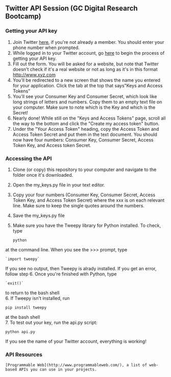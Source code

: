 ## Twitter API Session (GC Digital Research Bootcamp)

### Getting your API key

1. Join Twitter [here](https://twitter.com/signup?lang=en), if you're not already a member. You should enter your phone number when prompted. 
2. While logged in to your Twitter account, go [here](https://dev.twitter.com/apps/new) to begin the process of getting your API key.
3. Fill out the form. You will be asked for a website, but note that Twitter doesn't check if it's a real website or not as long as it's in this format http://www.xyz.com
4. You'll be redirected to a new screen that shows the name you entered for your application. Click the tab at the top that says"Keys and Access Tokens"
5. You'll see your Consumer Key and Consumer Secret, which look like long strings of letters and numbers. Copy them to an empty text file on your computer. Make sure to note which is the Key and which is the Secret!
6. Nearly done! While still on the "Keys and Access Tokens" page, scroll all the way to the bottom and click the "Create my access token" button.
7. Under the "Your Access Token" heading, copy the Access Token and Access Token Secret and put them in the text document. You should now  have four numbers: Consumer Key, Consumer Secret, Access Token Key, and Access token Secret.

### Accessing the API

1. Clone (or copy) this repository to your computer and navigate to the folder once it's downloaded.  
2. Open the my_keys.py file in your text editor.  
3. Copy your four numbers (Consumer Key, Consumer Secret, Access Token Key, and Access Token Secret) where the xxx is on each relevant line. Make sure to keep the single quotes around the numbers.  
4. Save the my_keys.py file
5. Make sure you have the Tweepy library for Python installed. To check, type

    `python`

at the command line. When you see the >>> prompt, type

	`import tweepy`

If you see no output, then Tweepy is alrady installed. If you get an error, follow step 6. Once you're finished with Python, type

	`exit()`

to return to the bash shell  
6. If Tweepy isn't installed, run

	pip install tweepy

at the bash shell  
7. To test out your key, run the api.py script:

	python api.py

If you see the name of your Twitter account, everything is working!




### API Resources

	[Programmable Web](http://www.programmableweb.com/), a list of web-based APIs you can use in your projects.
